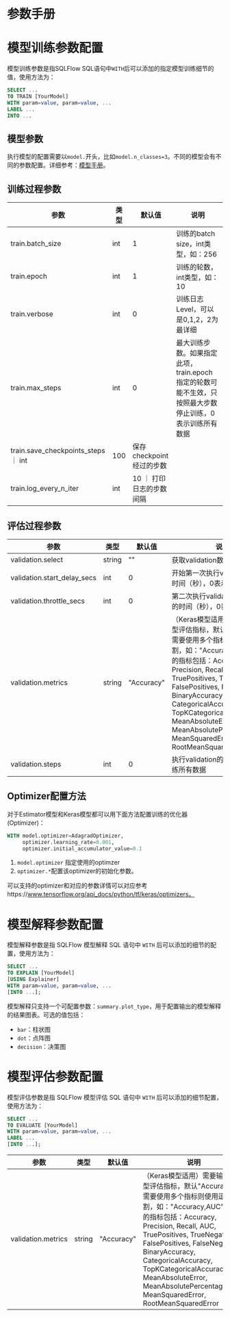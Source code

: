 # 参数手册

# 模型训练参数配置

模型训练参数是指SQLFlow SQL语句中`WITH`后可以添加的指定模型训练细节的值，使用方法为：

```sql
SELECT ...
TO TRAIN [YourModel]
WITH param=value, param=value, ...
LABEL ...
INTO ...
```

## 模型参数

执行模型的配置需要以`model.`开头，比如`model.n_classes=3`。不同的模型会有不同的参数配置。详细参考：[模型手册](models.md)。

## 训练过程参数

| 参数 | 类型 | 默认值 | 说明 |
| -------- | -------- | -------- | -------- |
| train.batch_size  |  int | 1 | 训练的batch size，int类型，如：256 |
| train.epoch | int | 1 | 训练的轮数，int类型，如：10 |
| train.verbose | int | 0 | 训练日志Level，可以是0,1,2，2为最详细 |
| train.max_steps | int | 0 |最大训练步数。如果指定此项，train.epoch指定的轮数可能不生效，只按照最大步数停止训练，0表示训练所有数据 |
| train.save_checkpoints_steps ｜ int | 100 | 保存checkpoint经过的步数 |
| train.log_every_n_iter | int | 10 ｜ 打印日志的步数间隔 |

## 评估过程参数

| 参数 | 类型 | 默认值 | 说明 |
| -------- | -------- | -------- | -------- |
| validation.select  | string | "" |  获取validation数据集的SQL语句 |
| validation.start_delay_secs | int | 0 | 开始第一次执行validation等待的时间（秒），0表示不等待 |
| validation.throttle_secs | int | 0 | 第二次执行validation之前需等待的时间（秒），0表示不等待 |
| validation.metrics | string | "Accuracy" |（Keras模型适用）需要输出的模型评估指标，默认"Accuracy"，需要使用多个指标则使用逗号分割，如："Accuracy,AUC"，支持的指标包括：Accuracy, Precision, Recall, AUC, TruePositives, TrueNegatives, FalsePositives, FalseNegatives, BinaryAccuracy, CategoricalAccuracy, TopKCategoricalAccuracy, MeanAbsoluteError, MeanAbsolutePercentageError, MeanSquaredError, RootMeanSquaredError |
| validation.steps | int | 0 | 执行validation的步数，0表示训练所有数据 |

## Optimizer配置方法

对于Estimator模型和Keras模型都可以用下面方法配置训练的优化器 (Optimizer)：

```sql
WITH model.optimizer=AdagradOptimizer,
     optimizer.learning_rate=0.001,
     optimizer.initial_accumulator_value=0.1
```

1. `model.optimizer` 指定使用的optimzer
2. `optimizer.*`配置该optimizer的初始化参数。

可以支持的optimizer和对应的参数详情可以对应参考https://www.tensorflow.org/api_docs/python/tf/keras/optimizers。

# 模型解释参数配置

模型解释参数是指 SQLFlow 模型解释 SQL 语句中 `WITH` 后可以添加的细节的配置，使用方法为：

```sql
SELECT ...
TO EXPLAIN [YourModel]
[USING Explainer]
WITH param=value, param=value, ...
[INTO ...];
```

模型解释只支持一个可配置参数：`summary.plot_type`，用于配置输出的模型解释的结果图表。可选的值包括：

- `bar`：柱状图
- `dot`：点阵图
- `decision`：决策图

# 模型评估参数配置

模型评估参数是指 SQLFlow 模型评估 SQL 语句中 `WITH` 后可以添加的细节配置，使用方法为：

```sql
SELECT ...
TO EVALUATE [YourModel]
WITH param=value, param=value, ...
LABEL ...
[INTO ...];
```

| 参数 | 类型 | 默认值 | 说明 |
| -------- | -------- | -------- | -------- |
| validation.metrics | string | "Accuracy" |（Keras模型适用）需要输出的模型评估指标，默认"Accuracy"，需要使用多个指标则使用逗号分割，如："Accuracy,AUC"，支持的指标包括：Accuracy, Precision, Recall, AUC, TruePositives, TrueNegatives, FalsePositives, FalseNegatives, BinaryAccuracy, CategoricalAccuracy, TopKCategoricalAccuracy, MeanAbsoluteError, MeanAbsolutePercentageError, MeanSquaredError, RootMeanSquaredError |